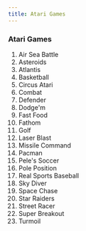 ```yaml
---
title: Atari Games
---
```


### Atari Games

<ol>
<li>Air Sea Battle</li>
<li>Asteroids</li>
<li>Atlantis</li>
<li>Basketball</li>
<li>Circus Atari</li>
<li>Combat</li>
<li>Defender</li>
<li>Dodge'm</li>
<li>Fast Food</li>
<li>Fathom</li>
<li>Golf</li>
<li>Laser Blast</li>
<li>Missile Command</li>
<li>Pacman</li>
<li>Pele's Soccer</li>
<li>Pole Position</li>
<li>Real Sports Baseball</li>
<li>Sky Diver</li>
<li>Space Chase</li>
<li>Star Raiders</li>
<li>Street Racer</li>
<li>Super Breakout</li>
<li>Turmoil</li>
</ol>
